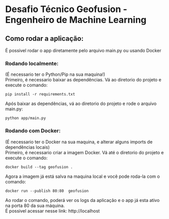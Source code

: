 # Desafio Técnico Geofusion - Engenheiro de Machine Learning
## Como rodar a aplicação:
É possivel rodar o app diretamente pelo arquivo main.py ou usando Docker

### Rodando localmente:
(É necessario ter o Python/Pip na sua maquina!)\
Primeiro, é necessario baixar as dependências. Vá ao diretorio do projeto e execute o comando:
```
pip install -r requirements.txt
```
Após baixar as dependências, vá ao diretorio do projeto e rode o arquivo main.py:
```
python app/main.py
```

### Rodando com Docker:
(É necessario ter o Docker na sua maquina, e alterar alguns imports de dependências locais)\
Primeiro, é necessario criar a imagem Docker. Vá até o diretorio do projeto e execute o comando:
```
docker build --tag geofusion .
```
Agora a imagem já está salva na maquina local e você pode roda-la com o comando:
```
docker run --publish 80:80  geofusion
```
Ao rodar o comando, poderá ver os logs da aplicação e o app já esta ativo na porta 80 da sua máquina.\
É possivel acessar nesse link: http://localhost
